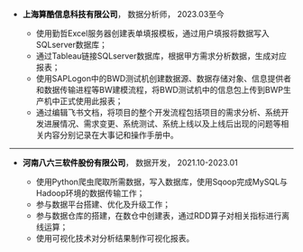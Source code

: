 - **<font color="black">上海算酷信息科技有限公司</font>**， 数据分析师， 2023.03至今

  - 使用勤哲Excel服务器创建表单填报模板，通过用户填报将数据写入SQLserver数据库；
  - 通过Tableau链接SQLserver数据库，根据甲方需求分析数据，生成对应报表；
  - 使用SAPLogon中的BWD测试机创建数据源、数据存储对象、信息提供者和数据传输进程等BW建模流程，将BWD测试机中的信息包上传到BWP生产机中正式使用此报表；
  - 通过编辑飞书文档，将项目的整个开发流程包括项目的需求分析、系统开发进展情况、需求变更、系统测试、系统上线以及上线后出现的问题等相关内容分别记录在大事记和操作手册中。
 
 ***
 
- **<font color="black">河南八六三软件股份有限公司</font>**， 数据开发， 2021.10-2023.01

  - 使用Python爬虫爬取所需数据，写入数据库，使用Sqoop完成MySQL与Hadoop环境的数据传输工作；
  - 参与数据平台搭建、优化及升级工作；
  - 参与数据仓库的搭建，在数仓中创建表，通过RDD算子对相关指标进行离线运算；
  - 使用可视化技术对分析结果制作可视化报表。